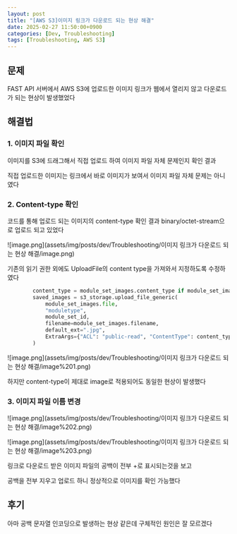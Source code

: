 ```yaml
---
layout: post
title: "[AWS S3]이미지 링크가 다운로드 되는 현상 해결"
date: 2025-02-27 11:50:00+0900
categories: [Dev, Troubleshooting]
tags: [Troubleshooting, AWS S3]
---
```


## 문제

FAST API 서버에서 AWS S3에 업로드한 이미지 링크가 웹에서 열리지 않고 다운로드가 되는 현상이 발생했었다

## 해결법

### 1. 이미지 파일 확인

이미지를 S3에 드래그해서 직접 업로드 하여 이미지 파일 자체 문제인지 확인 결과

직접 업로드한 이미지는 링크에서 바로 이미지가 보여서 이미지 파일 자체 문제는 아니였다

### 2. Content-type 확인

코드를 통해 업로드 되는 이미지의 content-type 확인 결과 binary/octet-stream으로 업로드 되고 있었다

![image.png](assets/img/posts/dev/Troubleshooting/이미지 링크가 다운로드 되는 현상 해결/image.png)

기존의 읽기 권한 외에도 UploadFile의 content type을 가져와서 지정하도록 수정하였다

```python
        content_type = module_set_images.content_type if module_set_images.content_type else "image/jpeg"
        saved_images = s3_storage.upload_file_generic(
            module_set_images.file,
            "moduletype",
            module_set_id,
            filename=module_set_images.filename,
            default_ext=".jpg",
            ExtraArgs={"ACL": "public-read", "ContentType": content_type} // content type 추가
        )
```

![image.png](assets/img/posts/dev/Troubleshooting/이미지 링크가 다운로드 되는 현상 해결/image%201.png)

하지만 content-type이 제대로 image로 적용되어도 동일한 현상이 발생했다

### 3. 이미지 파일 이름 변경

![image.png](assets/img/posts/dev/Troubleshooting/이미지 링크가 다운로드 되는 현상 해결/image%202.png)

![image.png](assets/img/posts/dev/Troubleshooting/이미지 링크가 다운로드 되는 현상 해결/image%203.png)

링크로 다운로드 받은 이미지 파일의 공백이 전부 +로 표시되는것을 보고

공백을 전부 지우고 업로드 하니 정상적으로 이미지를 확인 가능했다

## 후기

아마 공백 문자열 인코딩으로 발생하는 현상 같은데 구체적인 원인은 잘 모르겠다
